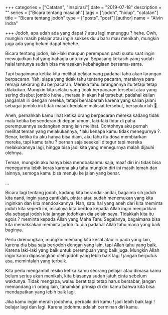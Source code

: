 +++
categories = ["Catatan", "Inspirasi"]
date = "2019-07-18"
description = ""
series = ["Bicara tentang masalah"]
tags = ["jodoh", "hidup", "catatan"]
title = "Bicara tentang jodoh"
type = ["posts", "post"]
[author]
name = "Alvin Indra"

+++
Jodoh, apa udah ada yang dapat ? atau lagi menunggu ? hehe. Owh, mungkin masih pelajar atau ingin sukses dulu baru mau menikah, mungkin juga ada yang belum dapat hehehe.

Bicara tentang jodoh, laki-laki maupun perempuan pasti suatu saat ingin mewujudkan hal yang bahagia untuknya. Sepasang kekasih yang sudah halal tentunya sudah bisa merasakan kebahagiaan bersama-sama.

Tapi bagaimana ketika kita melihat pelajar yang padahal tahu akan larangan berpacaran. Yah, siapa yang tidak tahu tentang pacaran, maraknya para remaja sekarang itu berpacaran. Mereka tahu larangannya itu tetapi tetap dilakukan. Mungkin kita selaku yang tidak berpacaran tersebut atau yang sering disebut jomblo hehe.. merasa iri akan hal tersebut, padahal kalian janganlah iri dengan mereka, tetapi bersabarlah karena yang kalian jalani sebagai jomblo ini tidak masuk kedalam maksiat tersebut, bersyukurluh .

Aneh, pernahkah kamu lihat ketika orang berpacaran mereka kadang tidak malu ketika bersenderan di depan umum, laki-laki tidur di paha perempuannya sedangkan orang lain melihat. Contohnya aku pernah melihat teman yang melakukannya, *lalu kenapa kamu tidak menegurnya ?. Benar, ketika itu aku hanya bisa diam, aku tahu itu dosa membiarkan mereka, tapi kamu tahu ? pernah saja sesekali ditegur tapi mereka melakukannya lagi, hingga bisa jadi kita yang menegurnya malah dijauhi olehnya.

Teman, mungkin aku hanya bisa mendoakanmu saja, maaf diri ini tidak bisa menegurmu lebih keras karena aku tahu mungkin diri ini masih lemah dan lainnya, semoga kamu bisa menuju ke jalan yang benar.

...

Bicara lagi tentang jodoh, kadang kita berandai-andai, bagaima sih jodoh kita nanti, ingin yang cantiklah, pintar atau sudah menemukan yang kita inginkan dan kita mendoakannya. Nah, satu hal yang aneh dari kita meminta jodoh kita seperti ini, misalnya kita berdoa kepada Allah ingin menjadikan dia sebagai jodoh kita jangan jodohkan dia selain saya. Tidakkah kita itu egois ? meminta kepada Allah yang Maha Tahu Segalanya, bagaimana bisa kita memaksakan meminta jodoh itu dia padahal Allah tahu mana yang baik baginya.

Perlu direnungkan, mungkin memang kita kesal atau iri pada yang lain, karena dia bisa saja berjodoh dengan yang lain, tapi Allah tahu yang baik. Karena laki-laki yang baik untuk perempuan yang baik juga. Mungkin Allah ingin kamu dipasangkan oleh jodoh yang lebih baik lagi ! jangan berputus asa, memintalah yang terbaik.

Kita perlu mengambil resiko ketika kamu seorang pelajar atau dimasa kamu belum serius akan menikah, kita biasanya sudah jatuh cinta sebelum waktunya. Tidak mengapa, walau berat tapi tetap harus bersabar, jangan memandang iri orang lain, tanamkan prinsip di diri kamu bahwa kita bisa mendapatkan yang lebih baik lagi.

Jika kamu ingin meraih jodohmu, perbaiki diri kamu ! jadi lebih baik lagi ! belajar lagi dan lagi. Karena jodohmu adalah cerminan diri kamu.